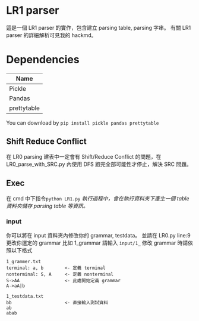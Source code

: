 # LR1 parser
這是一個 LR1 parser 的實作，包含建立 parsing table, parsing 字串。
有關 LR1 parser 的詳細解析可見我的 hackmd。

# Dependencies
|Name|
|----|
|Pickle|
|Pandas|
|prettytable|

You can download by ```pip install pickle pandas prettytable```

## Shift Reduce Conflict
在 LR0 parsing 建表中一定會有 Shift/Reduce Conflict 的問題，在 LR0_parse_with_SRC.py 內使用 DFS 跑完全部可能性才停止，解決 SRC 問題。

## Exec
在 cmd 中下指令```python LR1.py```
*執行過程中，會在執行資料夾下產生一個 table 資料夾儲存 parsing table 等資訊。*

### input
你可以將在 input 資料夾內修改你的 grammar, testdata。
並請在 LR0.py line:9 更改你選定的 grammar 比如 1_grammar 請輸入 ```input/1_```
修改 grammar 時請依照以下格式
```
1_grammer.txt
terminal: a, b        <- 定義 terminal
nonterminal: S, A     <- 定義 nonterminal
S->AA                 <- 此處開始定義 grammar
A->aA|b

1_testdata.txt
bb                    <- 直接輸入測試資料
ab
abab
```
